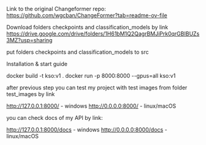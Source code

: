 Link to the original Changeformer repo: https://github.com/wgcban/ChangeFormer?tab=readme-ov-file

Download folders checkpoints and classification_models by link https://drive.google.com/drive/folders/1H61bM1Q2QagrBMJiPrk0qrGBIBUZs3MZ?usp=sharing

put folders checkpoints and classification_models to src

Installation & start guide

docker build -t kso:v1 .
docker run -p 8000:8000 --gpus=all kso:v1

after previous step you can test my project with test images from folder test_images by link 

http://127.0.0.1:8000/  - windows
http://0.0.0.0:8000/    - linux/macOS

you can check docs of my API by link:

http://127.0.0.1:8000/docs  - windows
http://0.0.0.0:8000/docs    - linux/macOS